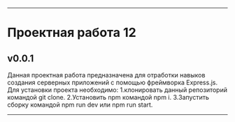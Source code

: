 ------
# Проектная работа 12 
## v0.0.1
Данная проектная работа предназначена для отработки навыков создания серверных приложений с помощью фреймворка Express.js.
Для установки проекта необходимо:
1.клонировать данный репозиторий командой git clone.
2.Установить npm командой npm i.
3.Запустить сборку командой npm run dev или npm run start.

___________

